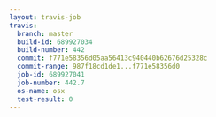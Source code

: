 ```yaml
---
layout: travis-job
travis:
  branch: master
  build-id: 689927034
  build-number: 442
  commit: f771e58356d05aa56413c940440b62676d25328c
  commit-range: 987f18cd1de1...f771e58356d0
  job-id: 689927041
  job-number: 442.7
  os-name: osx
  test-result: 0
---
```

